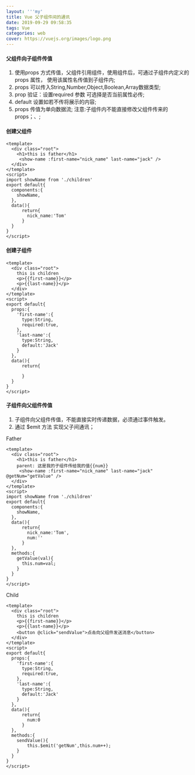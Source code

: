 ```yaml
---
layout: '''my'
title: Vue 父子组件间的通讯
date: 2019-09-29 09:58:35
tags: Vue
categories: web
cover: https://vuejs.org/images/logo.png
---
```

#### 父组件向子组件传值
 1. 使用props 方式传值，父组件引用组件，使用组件后，可通过子组件内定义的 props 属性，
 使用该属性名传值到子组件内;
 2. props 可以传入String,Number,Object,Boolean,Array数据类型;
 3. prop 验证：设置required 参数 可选择是否当前属性必传;
 4. default 设置如若不传将展示的内容;
 5. props 传值为单向数据流;
 注意:子组件内不能直接修改父组件传来的props；、;
 
#### 创建父组件
```vue
<template>
  <div class="root">
    <h1>this is father</h1>
     <show-name :first-name="nick_name" last-name="jack" />
  </div>
</template>
<script>
import showName from './children'
export default{
  components:{
    showName,
  },
  data(){
      return{
        nick_name:'Tom'
      }
  }
}
</script>
```

#### 创建子组件
```vue
<template>
  <div class="root">
    this is children
    <p>{{first-name}}</p>
    <p>{{last-name}}</p>
  </div>
</template>
<script>
export default{
  props:{
    'first-name':{
      type:String,
      required:true,
    },
    'last-name':{
      type:String,
      default:'Jack'
    }
  },
  data(){
      return{
      
      }
  }
}
</script>
```

 
#### 子组件向父组件传值
  1. 子组件向父组件传值，不能直接实时传递数据，必须通过事件触发。
  2. 通过 $emit 方法 实现父子间通讯；

Father
```vue
<template>
  <div class="root">
    <h1>this is father</h1>
    parent: 这是我的子组件传给我的值{{num}}
     <show-name :first-name="nick_name" last-name="jack" @getNum="getValue" />
  </div>
</template>
<script>
import showName from './children'
export default{
  components:{
    showName,
  },
  data(){
      return{
        nick_name:'Tom',
        num:''
      }
  },
  methods:{
    getValue(val){
      this.num=val;
    }
  }
}
</script>
```
Child 

```vue
<template>
  <div class="root">
    this is children
    <p>{{first-name}}</p>
    <p>{{last-name}}</p>
    <button @click="sendValue">点击向父组件发送消息</button>
  </div>
</template>
<script>
export default{
  props:{
    'first-name':{
      type:String,
      required:true,
    },
    'last-name':{
      type:String,
      default:'Jack'
    }
  },
  data(){
      return{
        num:0
      }
  },
  methods:{
    sendValue(){
        this.$emit('getNum',this.num++);
    }
  }
}
</script>
```